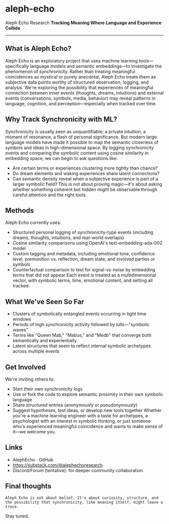 # aleph-echo
Aleph Echo Research
**Tracking Meaning Where Language and Experience Collide**
________________________________________
## What is Aleph Echo?
Aleph Echo is an exploratory project that uses machine learning tools—specifically language models and semantic embeddings—to investigate the phenomenon of synchronicity. Rather than treating meaningful coincidences as mystical or purely anecdotal, Aleph Echo treats them as subjective data points worthy of structured observation, logging, and analysis.
We're exploring the possibility that experiences of meaningful connection between inner events (thoughts, dreams, intuitions) and external events (conversations, symbols, media, behavior) may reveal patterns in language, cognition, and perception—especially when tracked over time.
## Why Track Synchronicity with ML?
Synchronicity is usually seen as unquantifiable: a private intuition, a moment of resonance, a flash of personal significance. But modern large language models have made it possible to map the semantic closeness of symbols and ideas in high-dimensional space.
By logging synchronicity events and comparing the symbolic content using cosine similarity in embedding space, we can begin to ask questions like:
-	Are certain terms or experiences clustering more tightly than chance?
-	Do dream elements and waking experiences share latent connections?
-	Can semantic density reveal when a subjective experience is part of a larger symbolic field?
This is not about proving magic—it's about asking whether something coherent but hidden might be observable through careful attention and the right tools.
## Methods
Aleph Echo currently uses:
-	Structured personal logging of synchronicity-type events (including dreams, thoughts, intuitions, and real-world overlaps)
-	Cosine similarity comparisons using OpenAI's text-embedding-ada-002 model
-	Custom tagging and metadata, including emotional tone, confidence level, premonition vs. reflection, dream state, and involved parties or symbols
-	Counterfactual comparison to test for signal-vs-noise by embedding terms that did not appear
Each event is treated as a multidimensional vector, with symbolic terms, time, emotional content, and setting all tracked.
## What We've Seen So Far
-	Clusters of symbolically entangled events occurring in tight time windows
-	Periods of high synchronicity activity followed by lulls—"symbolic waves"
-	Terms like "Queen Mab," "Mabus," and "Medb" that converge both semantically and experientially
-	Latent structures that seem to reflect internal symbolic archetypes across multiple events
## Get Involved
We're inviting others to:
-	Start their own synchronicity logs
-	Use or fork the code to explore semantic proximity in their own symbolic language
-	Share structured entries (anonymously or pseudonymously)
-	Suggest hypotheses, test ideas, or develop new tools together
Whether you're a machine learning engineer with a taste for archetypes, a psychologist with an interest in symbolic thinking, or just someone who's experienced meaningful coincidence and wants to make sense of it—we welcome you.
## Links
-	AlephEcho · GitHub
-	https://substack.com/@alephechoresearch
-	Discord/Forum (tentative): for deeper community collaboration
## Final thoughts
 	Aleph Echo is not about belief. It's about curiosity, structure, and the possibility that synchronicity, like meaning itself, might leave a trace.
  Stay tuned.
